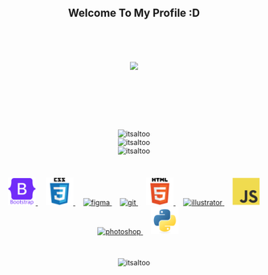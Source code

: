 <h2 align="center"><b>Welcome To My Profile :D</b></h2>
  
  <br><br><br>
  
<p align="center">
  <img align="center" src="https://i.pinimg.com/originals/5f/08/cc/5f08ccadfab581517f073245adb5f68c.gif"><br><br><br><br><br><br><br><br>
  <img src="https://github-readme-stats.vercel.app/api/top-langs?username=itsaltoo&show_icons=true&theme=dark&locale=en&layout=compact" alt="itsaltoo" width="280px" /> <br>
  <img src="https://github-readme-streak-stats.herokuapp.com/?user=itsaltoo&theme=dark" alt="itsaltoo" width="350px" /><br> 
  <img src="https://github-readme-stats.vercel.app/api?username=itsaltoo&show_icons=true&theme=dark&locale=en" alt="itsaltoo" width="350px"/> 
</p>

<br>

<p align="center"> 
  <a href="https://getbootstrap.com" target="_blank" rel="noreferrer"> <img src="https://raw.githubusercontent.com/devicons/devicon/master/icons/bootstrap/bootstrap-plain-wordmark.svg" alt="bootstrap" width="55" height="55"/> </a>&nbsp;&nbsp;&nbsp;
  <a href="https://www.w3schools.com/css/" target="_blank" rel="noreferrer"> <img src="https://raw.githubusercontent.com/devicons/devicon/master/icons/css3/css3-original-wordmark.svg" alt="css3" width="55" height="55"/> </a>&nbsp;&nbsp;&nbsp;  
  <a href="https://www.figma.com/" target="_blank" rel="noreferrer"> <img src="https://www.vectorlogo.zone/logos/figma/figma-icon.svg" alt="figma" width="55" height="55"/> </a>&nbsp;&nbsp;&nbsp; 
  <a href="https://git-scm.com/" target="_blank" rel="noreferrer"> <img src="https://www.vectorlogo.zone/logos/git-scm/git-scm-icon.svg" alt="git" width="55" height="55"/> </a>&nbsp;&nbsp;&nbsp; 
  <a href="https://www.w3.org/html/" target="_blank" rel="noreferrer"> <img src="https://raw.githubusercontent.com/devicons/devicon/master/icons/html5/html5-original-wordmark.svg" alt="html5" width="55" height="55"/> </a>&nbsp;&nbsp;&nbsp; 
  <a href="https://www.adobe.com/in/products/illustrator.html" target="_blank" rel="noreferrer"> <img src="https://www.vectorlogo.zone/logos/adobe_illustrator/adobe_illustrator-icon.svg" alt="illustrator" width="55" height="55"/> </a>&nbsp;&nbsp;&nbsp; 
  <a href="https://developer.mozilla.org/en-US/docs/Web/JavaScript" target="_blank" rel="noreferrer"> <img src="https://raw.githubusercontent.com/devicons/devicon/master/icons/javascript/javascript-original.svg" alt="javascript" width="55" height="55"/></a>&nbsp;&nbsp;&nbsp; 
  <a href="https://www.photoshop.com/en" target="_blank" rel="noreferrer"> <img src="https://www.adobe.com/cc-shared/assets/img/product-icons/svg/photoshop-40.svg" alt="photoshop" width="55" height="55"/> </a>&nbsp;&nbsp;&nbsp; 
  <a href="https://www.python.org" target="_blank" rel="noreferrer"> <img src="https://raw.githubusercontent.com/devicons/devicon/master/icons/python/python-original.svg" alt="python" width="55" height="55"/> </a> 
</p>

<br>
<p align="center"> <img src="https://komarev.com/ghpvc/?username=itsaltoo&label=Profile%20views&color=0e75b6&style=flat" alt="itsaltoo" width="" height="40px"/> </p>
<br>
